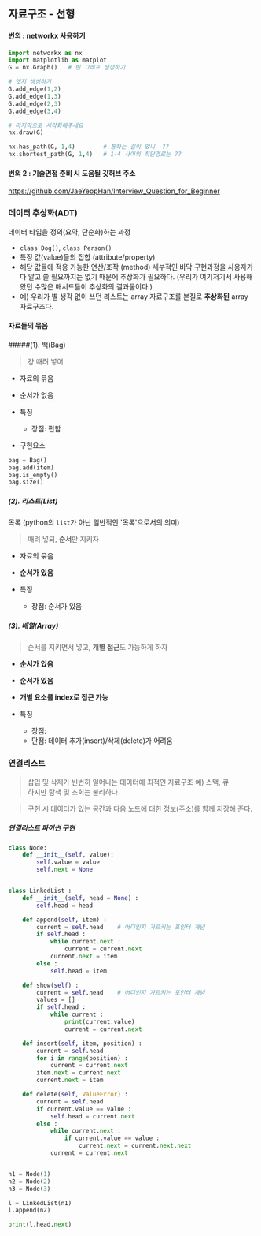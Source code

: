 ## 자료구조 - 선형

#### 번외 : networkx 사용하기
```python
import networkx as nx
import matplotlib as matplot
G = nx.Graph()   # 빈 그래프 생성하기

# 엣지 생성하기
G.add_edge(1,2)
G.add_edge(1,3)
G.add_edge(2,3)
G.add_edge(3,4)

# 마지막으로 시각화해주세요
nx.draw(G)
```

```python
nx.has_path(G, 1,4)        # 통하는 길이 있니  ??
nx.shortest_path(G, 1,4)   # 1-4 사이의 최단경로는 ?? 
```

#### 번외 2 : 기술면접 준비 시 도움될 깃허브 주소
https://github.com/JaeYeopHan/Interview_Question_for_Beginner

### 데이터 추상화(ADT)
데이터 타입을 정의(요약, 단순화)하는 과정
- `class Dog()`, `class Person()`
- 특정 값(value)들의 집합 (attribute/property)
- 해당 값들에 적용 가능한 연산/조작 (method)
세부적인 바닥 구현과정을 사용자가 다 알고 쓸 필요까지는 없기 때문에 추상화가 필요하다. 
(우리가 여기저기서 사용해왔던 수많은 매서드들이 추상화의 결과물이다.)
- 예) 우리가 별 생각 없이 쓰던 리스트는 array 자료구조를 본질로 **추상화된** array 자료구조다.  

#### 자료들의 묶음 
#####(1). 백(Bag)
> 걍 때려 넣어

- 자료의 묶음
- 순서가 없음

- 특징
    - 장점: 편함
    
- 구현요소
```python
bag = Bag()
bag.add(item)
bag.is_empty()
bag.size()
```

##### (2). 리스트(List)  
목록 (python의 `list`가 아닌 일반적인 '목록'으로서의 의미)

> 때려 넣되, **순서**만 지키자

- 자료의 묶음
- **순서가 있음**

- 특징
   - 장점: 순서가 있음

##### (3). 배열(Array)

> 순서를 지키면서 넣고, **개별 접근**도 가능하게 하자

- **순서가 있음**
- **순서가 있음**
- **개별 요소를 index로 접근 가능**

- 특징
    - 장점: 
    - 단점: 데이터 추가(insert)/삭제(delete)가 어려움

### 연결리스트
> 삽입 및 삭제가 빈번히 일어나는 데이터에 최적인 자료구조 예) 스택, 큐         
하지만 탐색 및 조회는 불리하다. 

> 구현 시 데이터가 있는 공간과 다음 노드에 대한 정보(주소)를 함께 저장해 준다. 

##### 연결리스트 파이썬 구현
```python
class Node:
    def __init__(self, value):
        self.value = value
        self.next = None


class LinkedList : 
    def __init__(self, head = None) : 
        self.head = head

    def append(self, item) : 
        current = self.head    # 어디인지 가르키는 포인터 개념
        if self.head : 
            while current.next :
                current = current.next
            current.next = item
        else : 
            self.head = item

    def show(self) : 
        current = self.head    # 어디인지 가르키는 포인터 개념
        values = []
        if self.head : 
            while current :
                print(current.value)
                current = current.next

    def insert(self, item, position) : 
        current = self.head
        for i in range(position) : 
            current = current.next
        item.next = current.next
        current.next = item

    def delete(self, ValueError) : 
        current = self.head 
        if current.value == value : 
            self.head = current.next 
        else : 
            while current.next : 
                if current.value == value : 
                    current.next = current.next.next
            current = current.next


n1 = Node(1)
n2 = Node(2)
n3 = Node(3)

l = LinkedList(n1)
l.append(n2)

print(l.head.next)
